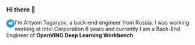 ### Hi there 👋

<a href="https://t.me/artyomtugaryov/">
  <img align="left" alt="Artyom's Telegram" width="22px" src="./assets/tg.svg.webp" />
</a>

I'm Artyom Tugaryov, a back-end engineer from Russia. I was working working at Intel Corporation 6 years and currently I am a Back-End Engineer of **OpenVINO Deep Learning Workbench** 

